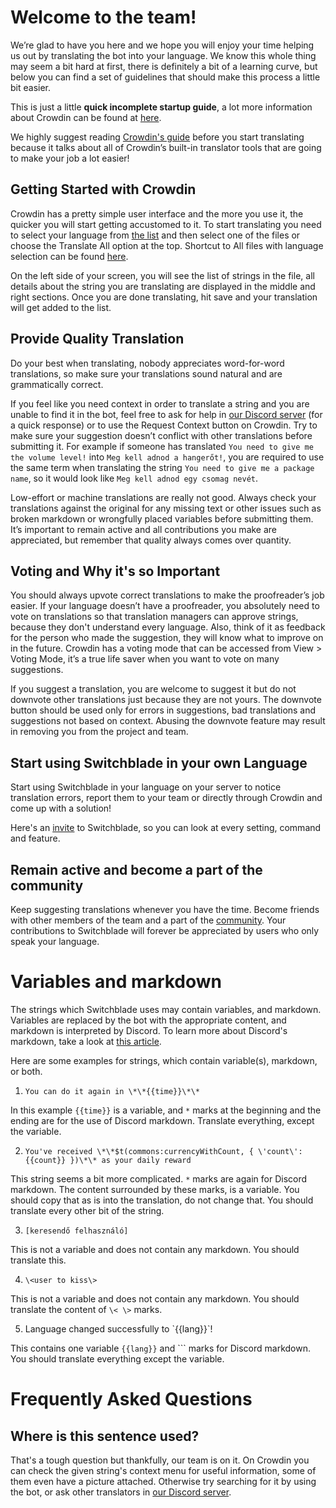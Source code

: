 # Welcome to the team!

We’re glad to have you here and we hope you will enjoy your time helping us out by translating the bot into your language. We know this whole thing may seem a bit hard at first, there is definitely a bit of a learning curve, but below you can find a set of guidelines that should make this process a little bit easier.

This is just a little **quick incomplete startup guide**, a lot more information about Crowdin can be found at [here](https://support.crowdin.com/crowdin-intro/).

We highly suggest reading [Crowdin's guide](https://support.crowdin.com/online-editor/) before you start translating because it talks about all of Crowdin’s built-in translator tools that are going to make your job a lot easier!

## Getting Started with Crowdin

Crowdin has a pretty simple user interface and the more you use it, the quicker you will start getting accustomed to it. To start translating you need to select your language from [the list](https://crowdin.com/project/switchblade) and then select one of the files or choose the Translate All option at the top. Shortcut to All files with language selection can be found [here](https://crowdin.com/translate/switchblade/all/en-).

On the left side of your screen, you will see the list of strings in the file, all details about the string you are translating are displayed in the middle and right sections. Once you are done translating, hit save and your translation will get added to the list.

## Provide Quality Translation

Do your best when translating, nobody appreciates word-for-word translations, so make sure your translations sound natural and are grammatically correct.

If you feel like you need context in order to translate a string and you are unable to find it in the bot, feel free to ask for help in [our Discord server](https://support.switchblade.xyz/) \(for a quick response\) or to use the Request Context button on Crowdin. Try to make sure your suggestion doesn’t conflict with other translations before submitting it. For example if someone has translated `You need to give me the volume level!` into `Meg kell adnod a hangerőt!`, you are required to use the same term when translating the string `You need to give me a package name`, so it would look like `Meg kell adnod egy csomag nevét`.

Low-effort or machine translations are really not good. Always check your translations against the original for any missing text or other issues such as broken markdown or wrongfully placed variables before submitting them. It’s important to remain active and all contributions you make are appreciated, but remember that quality always comes over quantity.

## Voting and Why it's so Important

You should always upvote correct translations to make the proofreader’s job easier. If your language doesn’t have a proofreader, you absolutely need to vote on translations so that translation managers can approve strings, because they don't understand every language. Also, think of it as feedback for the person who made the suggestion, they will know what to improve on in the future. Crowdin has a voting mode that can be accessed from View &gt; Voting Mode, it’s a true life saver when you want to vote on many suggestions.

If you suggest a translation, you are welcome to suggest it but do not downvote other translations just because they are not yours. The downvote button should be used only for errors in suggestions, bad translations and suggestions not based on context. Abusing the downvote feature may result in removing you from the project and team.

## Start using Switchblade in your own Language

Start using Switchblade in your language on your server to notice translation errors, report them to your team or directly through Crowdin and come up with a solution!

Here's an [invite](https://invite.switchblade.xyz/) to Switchblade, so you can look at every setting, command and feature.

## Remain active and become a part of the community

Keep suggesting translations whenever you have the time. Become friends with other members of the team and a part of the [community](http://switchblade.xyz/contributors). Your contributions to Switchblade will forever be appreciated by users who only speak your language.




# Variables and markdown

The strings which Switchblade uses may contain variables, and markdown. Variables are replaced by the bot with the appropriate content, and markdown is interpreted by Discord. To learn more about Discord's markdown, take a look at [this article](https://support.discordapp.com/hc/en-us/articles/210298617-Markdown-Text-101-Chat-Formatting-Bold-Italic-Underline-).

Here are some examples for strings, which contain variable(s), markdown, or both.

1. `You can do it again in \*\*{{time}}\*\*`


In this example `{{time}}` is a variable, and `*` marks at the beginning and the ending are for the use of Discord markdown. Translate everything, except the variable.

2. `You've received \*\*$t(commons:currencyWithCount, { \'count\': {{count}} })\*\* as your daily reward`


This string seems a bit more complicated. `*` marks are again for Discord markdown. The content surrounded by these marks, is a variable. You should copy that as is into the translation, do not change that. You should translate every other bit of the string.

3. `[keresendő felhasználó]`


This is not a variable and does not contain any markdown. You should translate this.

4. `\<user to kiss\>`


This is not a variable and does not contain any markdown. You should translate the content of `\< \>` marks.

5. Language changed successfully to \`{{lang}}\`!


This contains one variable `{{lang}}` and `\`` marks for Discord markdown. You should translate everything except the variable.





# Frequently Asked Questions

## Where is this sentence used?

That's a tough question but thankfully, our team is on it. On Crowdin you can check the given string's context menu for useful information, some of them even have a picture attached. Otherwise try searching for it by using the bot, or ask other translators in [our Discord server](https://support.switchblade.xyz/).

